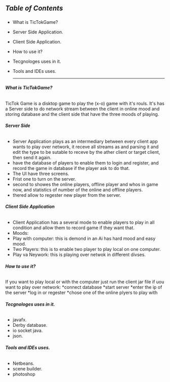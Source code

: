 ## ***Table of Contents***<h3>
 
* What is TicTokGame?
* Server Side Application.
* Client Side Application.
* How to use it?
* Tecgnologes uses in it.
* Tools and IDEs uses.
  
  
  
  
  _________________________________________________________________________________________________________________________________________________
###### **What is TicTokGame?**

TicTok Game is a disktop game to play the (x-o) game with it's rouls.
It's has a Server side to do network stream between the client in online mood and storing database and the client side that have the three moods of playing.


###### **Server Side**

  * Server Application plays as an intermediary between every client app wants to play over network, it receve all streams as and parsing it and edit the type to be sutable to receve by the ather client or target client, then send it again.
  * have the database of players to enable them to login and register, and record the game in database if the player ask to do that.
  * The UI have three screens.
   * Frist one to turn on the server.
   * second to showes the online players, offline player and whos in game now, and statistics of number of the online and offline players.
   * thered allow to regester new player from the server.
   
   
###### **Client Side Application**
 * Client Application has a several mode to enable players to play in all condition and allow them to record game if they want that.
 * Moods:
  * Play with computer: this is demond in an Ai has hard mood and easy mood.
  * Two Players: this is to enable two player to play local on one computer.
  * Play va Neywork: this is playing  over netwok in different divses.
  
###### **How to use it?**
If you want to play local or with the computer just run the client jar file 
if uou want to play over network:
 *connect database
 *start server
 *enter the ip of the server
 *log in or regester
 *chose one of the online plyers to play with 
 
 
 ###### **Tecgnologes uses in it.**
 * javafx.
 * Derby database.
 * io socket java.
 * json.


 ###### **Tools and IDEs uses.**
* Netbeans.
* scene builder.
* photoshop
